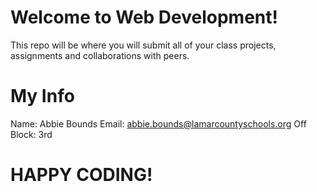 # Welcome to Web Development!

This repo will be where you will submit all of your class projects, assignments and collaborations with peers. 

# My Info
Name: Abbie Bounds
Email: abbie.bounds@lamarcountyschools.org
Off Block: 3rd

# HAPPY CODING!
